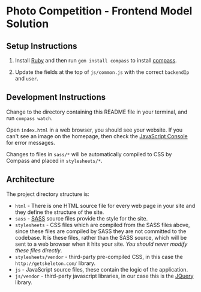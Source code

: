 Photo Competition - Frontend Model Solution
================================

## Setup Instructions

1. Install [Ruby](https://www.ruby-lang.org/en/) and then run `gem install compass` to install 
[compass](http://compass-style.org/).

2. Update the fields at the top of `js/common.js` with the correct `backendIp` and `user`.

## Development Instructions

Change to the directory containing this README file in your terminal, and run `compass watch`.

Open `index.html` in a web browser, you should see your website.  If you can't see an image on the homepage, then check 
the [JavaScript Console](https://webmasters.stackexchange.com/a/77337) for error messages.

Changes to files in `sass/*` will be automatically compiled to CSS by Compass and placed in `stylesheets/*`.

## Architecture

The project directory structure is:

* `html` - There is one HTML source file for every web page in your site and they define the structure of the site. 
* `sass` - [SASS](https://sass-lang.com/) source files provide the style for the site.
* `stylesheets` - CSS files which are compiled from the SASS files above, since these files are compiled by SASS they 
  are not committed to the codebase.  It is these files, rather than the SASS source, which will be sent to a web 
  browser when it hits your site.  *You should never modify these files directly*. 
* `stylesheets/vendor` - third-party pre-compiled CSS, in this case the `http://getskeleton.com/` library.
* `js` - JavaScript source files, these contain the logic of the application.  
* `js/vendor` - third-party javascript libraries, in our case this is the [JQuery](https://jquery.com/) library.
 